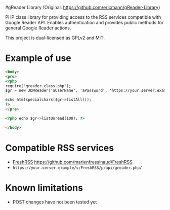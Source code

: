 #gReader Library (Original: https://github.com/ericmann/gReader-Library)

PHP class library for providing access to the RSS services compatible with Google Reader API.
Enables authentication and provides public methods for general Google Reader actions.

This project is dual-licensed as GPLv2 and MIT.

# Example of use
```html
<body>
<pre>
<?php
require('greader.class.php');
$gr = new JDMReader('aUserName', 'aPassword', 'https://your.server.example/', 'https://your.server.example/');

echo htmlspecialchars($gr->listAll());
?>
</pre>

<?php echo $gr->listUnread(100); ?>

</body>
```

# Compatible RSS services
* [FreshRSS](http://freshrss.org/) https://github.com/marienfressinaud/FreshRSS
 * `https://your.server.example/s/FreshRSS/p/api/greader.php/`

# Known limitations
* POST changes have not been tested yet
